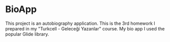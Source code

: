 # BioApp
This project is an autobiography application. This is the 3rd homework I prepared in my "Turkcell - Geleceği Yazanlar" course. My bio app I used the popular Glide library.
